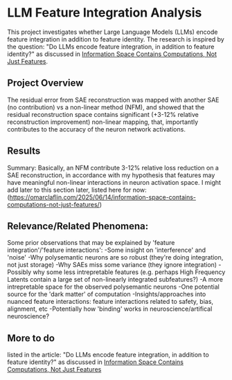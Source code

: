 # LLM Feature Integration Analysis

This project investigates whether Large Language Models (LLMs) encode feature integration in addition to feature identity. The research is inspired by the question: "Do LLMs encode feature integration, in addition to feature identity?" as discussed in [Information Space Contains Computations, Not Just Features](https://omarclaflin.com/2025/06/14/information-space-contains-computations-not-just-features/).

## Project Overview

The residual error from SAE reconstruction was mapped with another SAE (no contribution) vs a non-linear method (NFM), and showed that the residual reconstruction space contains significant (+3-12% relative reconstruction improvement) non-linear mapping, that, importantly contributes to the accuracy of the neuron network activations.

## Results

Summary: Basically, an NFM contribute 3-12% relative loss reduction on a SAE reconstruction, in accordance with my hypothesis that features may have meaningful non-linear interactions in neuron activation space. 
I might add later to this section later, listed here for now: (https://omarclaflin.com/2025/06/14/information-space-contains-computations-not-just-features/)

## Relevance/Related Phenomena:
Some prior observations that may be explained by 'feature integration'/'feature interactions':
-Some insight on 'interference' and 'noise'
-Why polysemantic neurons are so robust (they're doing integration, not just storage)
-Why SAEs miss some variance (they ignore integration)
-Possibly why some less intrepretable features (e.g. perhaps High Frequency Latents contain a large set of non-linearly integrated subfeatures?)
-A more intrepretable space for the observed polysemantic neurons
-One potential source for the 'dark matter' of computation
-Insights/approaches into nuanced feature interactions: feature interactions related to safety, bias, alignment, etc
-Potentially how 'binding' works in neuroscience/artifical neuroscience?

## More to do
listed in the article: "Do LLMs encode feature integration, in addition to feature identity?" as discussed in [Information Space Contains Computations, Not Just Features](https://omarclaflin.com/2025/06/14/information-space-contains-computations-not-just-features/)

